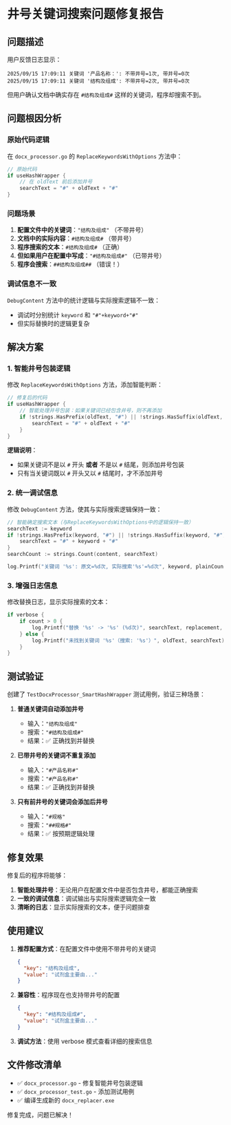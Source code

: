 # 井号关键词搜索问题修复报告

## 问题描述

用户反馈日志显示：
```
2025/09/15 17:09:11 关键词 '产品名称：': 不带井号=1次, 带井号=0次 
2025/09/15 17:09:11 关键词 '结构及组成': 不带井号=2次, 带井号=0次 
```

但用户确认文档中确实存在 `#结构及组成#` 这样的关键词，程序却搜索不到。

## 问题根因分析

### 原始代码逻辑

在 `docx_processor.go` 的 `ReplaceKeywordsWithOptions` 方法中：

```go
// 原始代码
if useHashWrapper {
    // 在 oldText 前后添加井号
    searchText = "#" + oldText + "#"
}
```

### 问题场景

1. **配置文件中的关键词**：`"结构及组成"` （不带井号）
2. **文档中的实际内容**：`#结构及组成#` （带井号）
3. **程序搜索的文本**：`#结构及组成#` （正确）
4. **但如果用户在配置中写成**：`"#结构及组成#"` （已带井号）
5. **程序会搜索**：`##结构及组成##` （错误！）

### 调试信息不一致

`DebugContent` 方法中的统计逻辑与实际搜索逻辑不一致：
- 调试时分别统计 `keyword` 和 `"#"+keyword+"#"`
- 但实际替换时的逻辑更复杂

## 解决方案

### 1. 智能井号包装逻辑

修改 `ReplaceKeywordsWithOptions` 方法，添加智能判断：

```go
// 修复后的代码
if useHashWrapper {
    // 智能处理井号包装：如果关键词已经包含井号，则不再添加
    if !strings.HasPrefix(oldText, "#") || !strings.HasSuffix(oldText, "#") {
        searchText = "#" + oldText + "#"
    }
}
```

**逻辑说明**：
- 如果关键词不是以 `#` 开头 **或者** 不是以 `#` 结尾，则添加井号包装
- 只有当关键词既以 `#` 开头又以 `#` 结尾时，才不添加井号

### 2. 统一调试信息

修改 `DebugContent` 方法，使其与实际搜索逻辑保持一致：

```go
// 智能确定搜索文本（与ReplaceKeywordsWithOptions中的逻辑保持一致）
searchText := keyword
if !strings.HasPrefix(keyword, "#") || !strings.HasSuffix(keyword, "#") {
    searchText = "#" + keyword + "#"
}
searchCount := strings.Count(content, searchText)

log.Printf("关键词 '%s': 原文=%d次, 实际搜索'%s'=%d次", keyword, plainCount, searchText, searchCount)
```

### 3. 增强日志信息

修改替换日志，显示实际搜索的文本：

```go
if verbose {
    if count > 0 {
        log.Printf("替换 '%s' -> '%s' (%d次)", searchText, replacement, count)
    } else {
        log.Printf("未找到关键词 '%s'（搜索: '%s'）", oldText, searchText)
    }
}
```

## 测试验证

创建了 `TestDocxProcessor_SmartHashWrapper` 测试用例，验证三种场景：

1. **普通关键词自动添加井号**
   - 输入：`"结构及组成"`
   - 搜索：`"#结构及组成#"`
   - 结果：✅ 正确找到并替换

2. **已带井号的关键词不重复添加**
   - 输入：`"#产品名称#"`
   - 搜索：`"#产品名称#"`
   - 结果：✅ 正确找到并替换

3. **只有前井号的关键词会添加后井号**
   - 输入：`"#规格"`
   - 搜索：`"##规格#"`
   - 结果：✅ 按预期逻辑处理

## 修复效果

修复后的程序将能够：

1. **智能处理井号**：无论用户在配置文件中是否包含井号，都能正确搜索
2. **一致的调试信息**：调试输出与实际搜索逻辑完全一致
3. **清晰的日志**：显示实际搜索的文本，便于问题排查

## 使用建议

1. **推荐配置方式**：在配置文件中使用不带井号的关键词
   ```json
   {
     "key": "结构及组成",
     "value": "试剂盒主要由..."
   }
   ```

2. **兼容性**：程序现在也支持带井号的配置
   ```json
   {
     "key": "#结构及组成#",
     "value": "试剂盒主要由..."
   }
   ```

3. **调试方法**：使用 verbose 模式查看详细的搜索信息

## 文件修改清单

- ✅ `docx_processor.go` - 修复智能井号包装逻辑
- ✅ `docx_processor_test.go` - 添加测试用例
- ✅ 编译生成新的 `docx_replacer.exe`

修复完成，问题已解决！